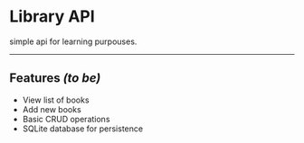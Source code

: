 # Library API

simple api for learning purpouses.

--- 

## Features _(to be)_
- View list of books
- Add new books
- Basic CRUD operations
- SQLite database for persistence
